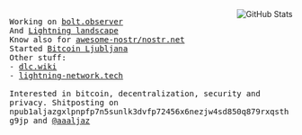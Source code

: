 <img src="https://github-readme-stats.vercel.app/api?username=aljazceru&count_private=true&show_icons=true&bg_color=ffffff00&text_color=666666&&hide_border=true"  alt="GitHub Stats" align="right" />
<p align="left">
  <samp>
    Working on <a href="https://bolt.observer">bolt.observer</a><br>
    And <a href="https://lightning-landscape.net">Lightning landscape</a><br>
    Know also for <a href="https://nostr.net">awesome-nostr/nostr.net</a><br>
    Started <a href="https://www.bitcoin-ljubljana.si">Bitcoin Ljubljana</a><br>
    Other stuff:<br>
    - <a href="https://dlc.wiki">dlc.wiki</a> <br>
    - <a href="https://www.lightning-network.tech/">lightning-network.tech</a><br><br>
    Interested in bitcoin, decentralization, security and privacy.
    Shitposting on npub1aljazgxlpnpfp7n5sunlk3dvfp72456x6nezjw4sd850q879rxqsthg9jp and <a href="https://twitter.com/aaaljaz">@aaaljaz</a><br>
  </samp>
</p>
